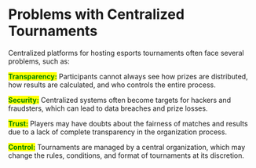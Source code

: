 # Problems with Centralized Tournaments

Centralized platforms for hosting esports tournaments often face several problems, such as:

<mark style="color:green;">**Transparency:**</mark> Participants cannot always see how prizes are distributed, how results are calculated, and who controls the entire process.

<mark style="color:green;">**Security:**</mark> Centralized systems often become targets for hackers and fraudsters, which can lead to data breaches and prize losses.

<mark style="color:green;">**Trust:**</mark> Players may have doubts about the fairness of matches and results due to a lack of complete transparency in the organization process.

<mark style="color:green;">**Control:**</mark> Tournaments are managed by a central organization, which may change the rules, conditions, and format of tournaments at its discretion.
